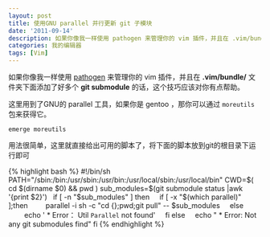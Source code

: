 ```yaml
---
layout: post
title: 使用GNU parallel 并行更新 git 子模块
date: '2011-09-14'
description: 如果你像我一样使用 pathogen 来管理你的 vim 插件，并且在 .vim/bundle/ 文件夹下面添加了好多个  submodule 的话，这个技巧应该对你有点帮助。
categories: 我的编辑器
tags: [Vim]
---
```

[1]: http://www.vim.org/scripts/script.php?script_id=2332 "pathogen"

如果你像我一样使用 [pathogen][1] 来管理你的 vim 插件，并且在 __.vim/bundle/__ 文件夹下面添加了好多个 __git submodule__ 的话，这个技巧应该对你有点帮助。

这里用到了GNU的 parallel 工具，如果你是 gentoo ，那你可以通过 `moreutils` 包来获得它。

	emerge moreutils

用法很简单，这里就直接给出可用的脚本了，将下面的脚本放到git的根目录下运行即可

{% highlight bash %}
#!/bin/sh
PATH="/sbin:/bin:/usr/sbin:/usr/bin:/usr/local/sbin:/usr/local/bin"
CWD=$( cd $(dirname $0) && pwd )
sub_modules=$(git submodule status |awk '{print $2}')
 
if [ -n "$sub_modules" ]
then
    if [ -x "$(which parallel)" ];then
        parallel -i sh -c "cd {};pwd;git pull" -- $sub_modules
    else
        echo ' * Error： Util `Parallel` not found'
    fi
else
    echo " * Error: Not any git submodules find"
fi
{% endhighlight %}
